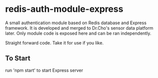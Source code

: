 # redis-auth-module-express

A small authentication module based on Redis database and Express framework. It is developed and merged to Dr.Cho's sensor data platform
later. Only module code is exposed here and can be ran independently. 

Straight forward code. Take it for use if you like. 

## To Start
run 'npm start' to start Express server
